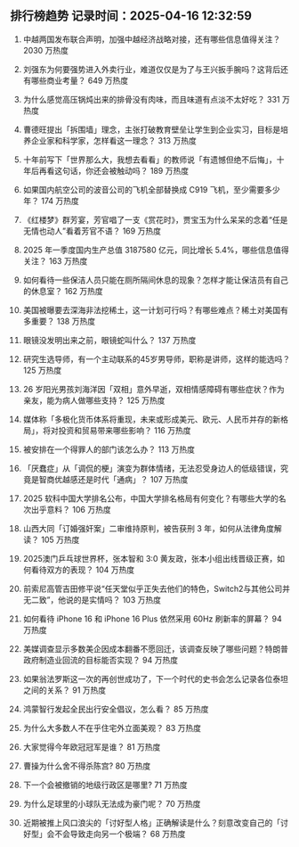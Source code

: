 
## 排行榜趋势 记录时间：2025-04-16 12:32:59
  
  1. 中越两国发布联合声明，加强中越经济战略对接，还有哪些信息值得关注？ 2030 万热度
    
  2. 刘强东为何要强势进入外卖行业，难道仅仅是为了与王兴扳手腕吗？这背后还有哪些商业考量？ 649 万热度
    
  3. 为什么感觉高压锅炖出来的排骨没有肉味，而且味道有点淡不太好吃？ 331 万热度
    
  4. 曹德旺提出「拆围墙」理念，主张打破教育壁垒让学生到企业实习，目标是培养企业家和科学家，怎样看这一理念？ 313 万热度
    
  5. 十年前写下「世界那么大，我想去看看」的教师说「有遗憾但绝不后悔」，十年后再看这句话，你还会被触动吗？ 189 万热度
    
  6. 如果国内航空公司的波音公司的飞机全部替换成 C919 飞机，至少需要多少年？ 174 万热度
    
  7. 《红楼梦》群芳宴，芳官唱了一支《赏花时》，贾宝玉为什么呆呆的念着“任是无情也动人”看着芳官不语？ 169 万热度
    
  8. 2025 年一季度国内生产总值 3187580 亿元，同比增长 5.4%，哪些信息值得关注？ 163 万热度
    
  9. 如何看待一些保洁人员只能在厕所隔间休息的现象？怎样才能让保洁员有自己的休息室？ 162 万热度
    
  10. 美国被曝要去深海非法挖稀土，这一计划可行吗？有哪些难点？稀土对美国有多重要？ 138 万热度
    
  11. 眼镜没发明出来之前，眼镜蛇叫什么？ 137 万热度
    
  12. 研究生选导师，有一个主动联系的45岁男导师，职称是讲师，这样的能选吗？ 125 万热度
    
  13. 26 岁阳光男孩刘海洋因「双相」意外早逝，双相情感障碍有哪些症状？作为亲友，能为病人做哪些支持？ 125 万热度
    
  14. 媒体称「多极化货币体系将重现，未来或形成美元、欧元、人民币并存的新格局」，将对投资和贸易带来哪些影响？ 116 万热度
    
  15. 被安排在一个得罪人的部门该怎么办？ 113 万热度
    
  16. 「厌蠢症」从「调侃的梗」演变为群体情绪，无法忍受身边人的低级错误，究竟是智商优越感还是时代「通病」？ 107 万热度
    
  17. 2025 软科中国大学排名公布，中国大学排名格局有何变化？有哪些大学的名次出乎意料？ 106 万热度
    
  18. 山西大同「订婚强奸案」二审维持原判，被告获刑 3 年，如何从法律角度解读？ 105 万热度
    
  19. 2025澳门乒乓球世界杯，张本智和  3:0  黄友政，张本小组出线晋级正赛，如何看待双方的表现？ 104 万热度
    
  20. 前索尼高管吉田修平说“任天堂似乎正失去他们的特色，Switch2与其他公司并无二致”，他说的是实情吗？ 103 万热度
    
  21. 如何看待 iPhone 16 和 iPhone 16 Plus 依然采用 60Hz 刷新率的屏幕？ 94 万热度
    
  22. 美媒调查显示多数美企因成本翻番不愿回迁，该调查反映了哪些问题？特朗普政府制造业回流的目标能否实现？ 94 万热度
    
  23. 如果翁法罗斯这一次的再创世成功了，下一个时代的史书会怎么记录各位泰坦之间的关系？ 91 万热度
    
  24. 鸿蒙智行发起全民出行安全倡议，怎么看？ 85 万热度
    
  25. 为什么大多数人不在乎住宅外立面美观？ 83 万热度
    
  26. 大家觉得今年欧冠冠军是谁？ 81 万热度
    
  27. 曹操为什么舍不得杀陈宫? 80 万热度
    
  28. 下一个会被撤销的地级行政区是哪里? 71 万热度
    
  29. 为什么足球里的小球队无法成为豪门呢？ 70 万热度
    
  30. 近期被推上风口浪尖的「讨好型人格」正确解读是什么？刻意改变自己的「讨好型」会不会导致走向另一个极端？ 68 万热度
    